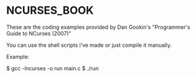 # NCURSES_BOOK
These are the coding examples provided by Dan Gookin's "Programmer's Guide to NCurses (2007)"

You can use the shell scripts i've made or just compile it manually.

Example: 

$ gcc -lncurses -o run main.c 
$ ./run
